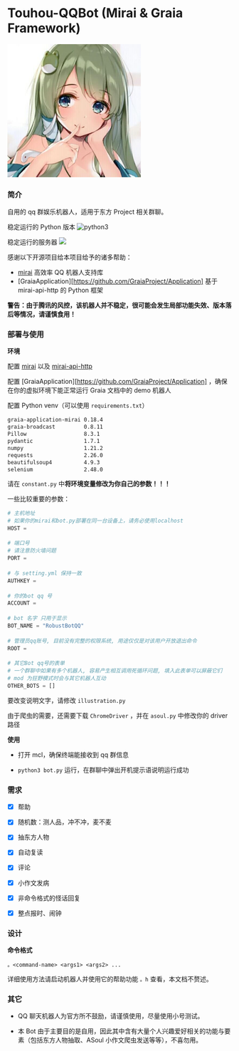 # Touhou-QQBot (Mirai & Graia Framework)

<img src="assets/avatar.jpg" width="300px">

### 简介

自用的 qq 群娱乐机器人，适用于东方 Project 相关群聊。

稳定运行的 Python 版本  ![python3](https://img.shields.io/badge/python-3.8.5-blue)  

稳定运行的服务器  ![](https://img.shields.io/badge/CentOS-7-yellow)

感谢以下开源项目给本项目给予的诸多帮助：

- [mirai](https://github.com/mamoe/mirai) 高效率 QQ 机器人支持库
- [GraiaApplication][https://github.com/GraiaProject/Application]  基于 mirai-api-http 的 Python 框架

**警告：由于腾讯的风控，该机器人并不稳定，很可能会发生局部功能失效、版本落后等情况，请谨慎食用！**



### 部署与使用

**环境**

配置 [mirai](https://github.com/mamoe/mirai) 以及 [mirai-api-http](https://github.com/project-mirai/mirai-api-http)

配置 [GraiaApplication][https://github.com/GraiaProject/Application] ，确保在你的虚拟环境下能正常运行 Graia 文档中的 demo 机器人

配置 Python venv（可以使用 `requirements.txt`）

```
graia-application-mirai 0.18.4
graia-broadcast         0.8.11
Pillow                  8.3.1
pydantic                1.7.1
numpy                   1.21.2
requests                2.26.0
beautifulsoup4          4.9.3
selenium                2.48.0
```

请在 `constant.py`  中**将环境变量修改为你自己的参数！！！**

一些比较重要的参数：

```python
# 主机地址
# 如果你的mirai和bot.py部署在同一台设备上，请务必使用localhost
HOST =  

# 端口号
# 请注意防火墙问题
PORT = 

# 与 setting.yml 保持一致
AUTHKEY = 

# 你的bot qq 号
ACCOUNT = 

# bot 名字 只用于显示
BOT_NAME = "RobustBotQQ"

# 管理员qq账号, 目前没有完整的权限系统, 用途仅仅是对该用户开放退出命令
ROOT = 

# 其它Bot qq号的表单
# 一个群聊中如果有多个机器人, 容易产生相互调用死循环问题, 填入此表单可以屏蔽它们
# mod 为狂野模式时会与其它机器人互动
OTHER_BOTS = []
```

要改变说明文字，请修改 `illustration.py`  

由于爬虫的需要，还需要下载 `ChromeDriver` ，并在 `asoul.py` 中修改你的 driver 路径

**使用**

- 打开 mcl，确保终端能接收到 qq 群信息

- `python3 bot.py` 运行，在群聊中弹出开机提示语说明运行成功



### 需求

- [x] 帮助
- [x] 随机数：测人品，冲不冲，麦不麦
- [x] 抽东方人物
- [x] 自动复读
- [x] 评论
- [x] 小作文发病
- [x] 非命令格式的怪话回复
- [x] 整点报时、闹钟



### 设计

**命令格式**

```
。<command-name> <args1> <args2> ...
```

详细使用方法请启动机器人并使用它的帮助功能 `。h` 查看，本文档不赘述。



### 其它

- QQ 聊天机器人为官方所不鼓励，请谨慎使用，尽量使用小号测试。

- 本 Bot 由于主要目的是自用，因此其中含有大量个人兴趣爱好相关的功能与要素（包括东方人物抽取、ASoul 小作文爬虫发送等等），不喜勿用。